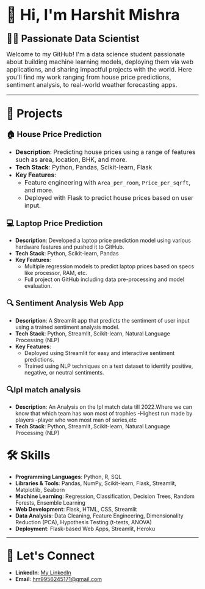 # <span style="font-size: 40px; font-weight: bold;">👋 Hi, I'm Harshit Mishra</span>

### <span style="font-size: 25px;">🧑‍💻 Passionate Data Scientist

<p style="font-size: 16px;">Welcome to my GitHub! I'm a data science student passionate about building machine learning models, deploying them via web applications, and sharing impactful projects with the world. Here you'll find my work ranging from house price predictions, sentiment analysis, to real-world weather forecasting apps.</p>

---

## <span style="font-size: 30px;">📌 Projects</span>

### <span style="font-size: 20px;">🏠 House Price Prediction</span>
- <span style="font-size: 16px;">**Description**: Predicting house prices using a range of features such as area, location, BHK, and more.</span>
- <span style="font-size: 16px;">**Tech Stack**: Python, Pandas, Scikit-learn, Flask</span>
- <span style="font-size: 16px;">**Key Features**:</span>
  - <span style="font-size: 16px;">Feature engineering with `Area_per_room`, `Price_per_sqrft`, and more.</span>
  - <span style="font-size: 16px;">Deployed with Flask to predict house prices based on user input.</span>
  


### <span style="font-size: 20px;">💻 Laptop Price Prediction</span>
- **Description**: Developed a laptop price prediction model using various hardware features and pushed it to GitHub.
- **Tech Stack**: Python, Scikit-learn, Pandas
- **Key Features**:
  - Multiple regression models to predict laptop prices based on specs like processor, RAM, etc.
  - Full project on GitHub including data pre-processing and model evaluation.

### <span style="font-size: 20px;">🔍 Sentiment Analysis Web App</span>
- **Description**: A Streamlit app that predicts the sentiment of user input using a trained sentiment analysis model.
- **Tech Stack**: Python, Streamlit, Scikit-learn, Natural Language Processing (NLP)
- **Key Features**:
  - Deployed using Streamlit for easy and interactive sentiment predictions.
  - Trained using NLP techniques on a text dataset to identify positive, negative, or neutral sentiments.
 
    
### <span style="font-size: 20px;">🔍Ipl match analysis</span>
- **Description**: An Analysis on the Ipl match data till 2022.Where we can know that which team has won most of trophies
  -Highest run made by players
  -player who won most man of series,etc
- **Tech Stack**: Python, Streamlit, Scikit-learn, Natural Language Processing (NLP)






## <span style="font-size: 30px;">🛠️ Skills</span>

- **Programming Languages**: Python, R, SQL
- **Libraries & Tools**: Pandas, NumPy, Scikit-learn, Flask, Streamlit, Matplotlib, Seaborn
- **Machine Learning**: Regression, Classification, Decision Trees, Random Forests, Ensemble Learning
- **Web Development**: Flask, HTML, CSS, Streamlit
- **Data Analysis**: Data Cleaning, Feature Engineering, Dimensionality Reduction (PCA), Hypothesis Testing (t-tests, ANOVA)
- **Deployment**: Flask-based Web Apps, Streamlit, Heroku

---

## <span style="font-size: 30px;">🚀 Let's Connect</span>

- **LinkedIn**: [My Linkedln](https://www.linkedin.com/in/harshit-mishra-b75535260/)
- **Email**: hm9956245171@gmail.com
